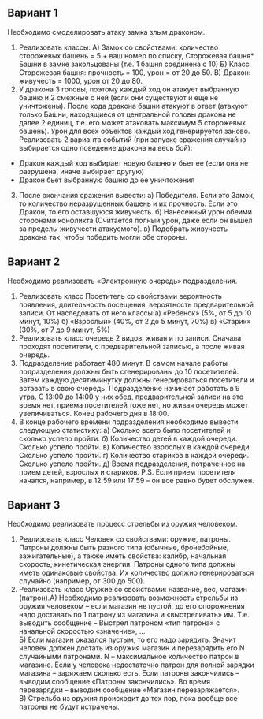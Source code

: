 ## Вариант 1
Необходимо смоделировать атаку замка злым драконом.
1) Реализовать классы:
А) Замок со свойствами: количество сторожевых башень = 5 + ваш номер по
списку, Сторожевая башня*. Башни в замке закольцованы (т.е. 1 башня соединена
с 10)
Б) Класс Сторожевая башня: прочность = 100, урон = от 20 до 50.
В) Дракон: живучесть = 1000, урон от 20 до 80.
2) У дракона 3 головы, поэтому каждый ход он атакует выбранную башню и
2 смежные с ней (если они существуют и еще не уничтожены). После хода дракона
башни атакуют в ответ (атакуют только Башни, находящиеся от центральной
головы дракона не далее 2 единиц, т.е. его может атаковать максимум 5 сторожевых
башень). Урон для всех объектов каждый ход генерируется заново. Реализовать 2
варианта событий (при запуске сражения случайно выбирается одно поведение
дракона на весь бой):
- Дракон каждый ход выбирает новую башню и бьет ее (если она не
разрушена, иначе выбирает другую)
- Дракон бьет выбранную башню до ее уничтожения
3) После окончания сражения вывести:
а) Победителя. Если это Замок, то количество неразрушенных башень и их
прочность. Если это Дракон, то его оставшуюся живучесть.
б) Нанесенный урон обеими сторонами конфликта (Считается полный урон,
даже если он вышел за пределы живучести атакуемого).
в) Подобрать живучесть дракона так, чтобы победить могли обе стороны.
## Вариант 2
Необходимо реализовать «Электронную очередь» подразделения.
1) Реализовать класс Посетитель со свойствами вероятность появления,
длительность посещения, вероятность предварительной записи. От наследовать от
него классы:а) «Ребенок» (5%, от 5 до 10 минут, 10%)
б) «Взрослый» (40%, от 2 до 5 минут, 70%)
в) «Старик» (30%, от 7 до 9 минут, 5%)
2) Реализовать класс очередь 2 видов: живая и по записи. Сначала проходят
посетители, с предварительной записью, а после живая очередь.
3) Подразделение работает 480 минут. В самом начале работы подразделения
должны быть сгенерированы до 10 посетителей. Затем каждую десятиминутку
должны генерироваться посетители и вставать в свою очередь. Подразделение
начинает работать в 9 утра. С 13:00 до 14:00 у них обед, предварительной записи
на это время нет, приема посетителей тоже нет, но живая очередь может
увеличиваться. Конец рабочего дня в 18:00.
4) В конце рабочего времени подразделения необходимо вывести
следующую статистику:
а) Сколько всего было посетителей и сколько успело пройти.
б) Количество детей в каждой очереди. Сколько успело пройти.
в) Количество взрослых в каждой очереди. Сколько успело пройти.
г) Количество стариков в каждой очереди. Сколько успело пройти.
д) Время подразделения, потраченное на прием детей, взрослых и стариков.
P.S. Если прием посетителя начался, например, в 12:59 или 17:59 – он все
равно будет обслужен.
## Вариант 3
Необходимо реализовать процесс стрельбы из оружия человеком.
1) Реализовать класс Человек со свойствами: оружие, патроны. Патроны
должны быть разного типа (обычные, бронебойные, зажигательные), а также иметь
свойства: калибр, начальная скорость, кинетическая энергия. Патроны одного типа
должны иметь одинаковые свойства. Их количество должно генерироваться
случайно (например, от 300 до 500).
2) Реализовать класс Оружие со свойствами: название, вес, магазин (патрон).А) Необходимо реализовать возможность стрельбы из оружия человеком –
если магазин не пустой, до его опорожнения надо доставать по 1 патрону из
магазина и «выстреливать» им. Т.е. выводить сообщение – Выстрел патроном «тип
патрона» с начальной скоростью «значение», …   
Б) Если магазин оказался пустым, то его надо зарядить. Значит человек
должен достать из оружия магазин и перезарядить его N случайными патронами. N
– максимальное количество патрон в магазине. Если у человека недостаточно
патрон для полной зарядки магазина – заряжаем сколько есть. Если патроны
закончились – выводим сообщение «Патроны закончились». Во время перезарядки
– выводим сообщение «Магазин перезаряжается».   
В) Стрельба из оружия происходит до тех пор, пока вообще все патроны не
будут истрачены.
